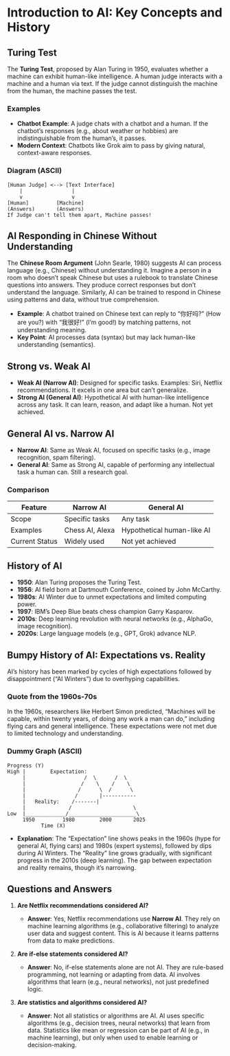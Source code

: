 # Introduction to AI: Key Concepts and History

## Turing Test

The **Turing Test**, proposed by Alan Turing in 1950, evaluates whether a machine can exhibit human-like intelligence. A human judge interacts with a machine and a human via text. If the judge cannot distinguish the machine from the human, the machine passes the test.

### Examples

- **Chatbot Example**: A judge chats with a chatbot and a human. If the chatbot’s responses (e.g., about weather or hobbies) are indistinguishable from the human’s, it passes.
- **Modern Context**: Chatbots like Grok aim to pass by giving natural, context-aware responses.

### Diagram (ASCII)

```
[Human Judge] <--> [Text Interface]
    |                |
    v                v
[Human]         [Machine]
(Answers)       (Answers)
If Judge can't tell them apart, Machine passes!
```

## AI Responding in Chinese Without Understanding

The **Chinese Room Argument** (John Searle, 1980) suggests AI can process language (e.g., Chinese) without understanding it. Imagine a person in a room who doesn’t speak Chinese but uses a rulebook to translate Chinese questions into answers. They produce correct responses but don’t understand the language. Similarly, AI can be trained to respond in Chinese using patterns and data, without true comprehension.

- **Example**: A chatbot trained on Chinese text can reply to “你好吗?” (How are you?) with “我很好!” (I’m good!) by matching patterns, not understanding meaning.
- **Key Point**: AI processes data (syntax) but may lack human-like understanding (semantics).

## Strong vs. Weak AI

- **Weak AI (Narrow AI)**: Designed for specific tasks. Examples: Siri, Netflix recommendations. It excels in one area but can’t generalize.
- **Strong AI (General AI)**: Hypothetical AI with human-like intelligence across any task. It can learn, reason, and adapt like a human. Not yet achieved.

## General AI vs. Narrow AI

- **Narrow AI**: Same as Weak AI, focused on specific tasks (e.g., image recognition, spam filtering).
- **General AI**: Same as Strong AI, capable of performing any intellectual task a human can. Still a research goal.

### Comparison

| Feature | Narrow AI | General AI |
| --- | --- | --- |
| Scope | Specific tasks | Any task |
| Examples | Chess AI, Alexa | Hypothetical human-like AI |
| Current Status | Widely used | Not yet achieved |

## History of AI

- **1950**: Alan Turing proposes the Turing Test.
- **1956**: AI field born at Dartmouth Conference, coined by John McCarthy.
- **1980s**: AI Winter due to unmet expectations and limited computing power.
- **1997**: IBM’s Deep Blue beats chess champion Garry Kasparov.
- **2010s**: Deep learning revolution with neural networks (e.g., AlphaGo, image recognition).
- **2020s**: Large language models (e.g., GPT, Grok) advance NLP.

## Bumpy History of AI: Expectations vs. Reality

AI’s history has been marked by cycles of high expectations followed by disappointment (“AI Winters”) due to overhyping capabilities.

### Quote from the 1960s-70s

In the 1960s, researchers like Herbert Simon predicted, “Machines will be capable, within twenty years, of doing any work a man can do,” including flying cars and general intelligence. These expectations were not met due to limited technology and understanding.

### Dummy Graph (ASCII)

```
Progress (Y)
High |        Expectation:         
     |                   /  \      /  \
     |                  /    \    /    \
     |                 /      \  /      \
     |                /       |-----------         
     |   Reality:    /-------|
     |              /                    \
Low  |_____________/______________________\
     1950         1980        2000       2025
           Time (X)
```

- **Explanation**: The “Expectation” line shows peaks in the 1960s (hype for general AI, flying cars) and 1980s (expert systems), followed by dips during AI Winters. The “Reality” line grows gradually, with significant progress in the 2010s (deep learning). The gap between expectation and reality remains, though it’s narrowing.

## Questions and Answers

1. **Are Netflix recommendations considered AI?**

   - **Answer**: Yes, Netflix recommendations use **Narrow AI**. They rely on machine learning algorithms (e.g., collaborative filtering) to analyze user data and suggest content. This is AI because it learns patterns from data to make predictions.

2. **Are if-else statements considered AI?**

   - **Answer**: No, if-else statements alone are not AI. They are rule-based programming, not learning or adapting from data. AI involves algorithms that learn (e.g., neural networks), not just predefined logic.

3. **Are statistics and algorithms considered AI?**

   - **Answer**: Not all statistics or algorithms are AI. AI uses specific algorithms (e.g., decision trees, neural networks) that learn from data. Statistics like mean or regression can be part of AI (e.g., in machine learning), but only when used to enable learning or decision-making.